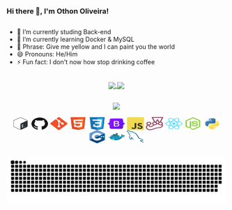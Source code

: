 ### Hi there 👋, I'm Othon Oliveira!

##


- 🔭 I’m currently studing Back-end
- 🌱 I’m currently learning Docker & MySQL
- 💬 Phrase: Give me yellow and I can paint you the world
- 😄 Pronouns: He/Him
- ⚡ Fun fact: I don't now how stop drinking coffee
 
 
 ##
 
 
<div align="center" style="display: inline_block">
  <a href="https://github.com/othonoliveira">
   <img height="180px" align="center" src="https://real-time-stats-1z8k.vercel.app/api?username=othonoliveira&theme=dracula&show_icons=true&count_private=true&show_icons=true&include_all_commits=true" />
  </a>
  <a href="https://github.com/othonoliveira">
   <img height="180px" align="center" src="https://real-time-stats-1z8k.vercel.app/api/top-langs/?username=othonoliveira&layout=compact&theme=dracula&langs_count=10" />
  </a>
</div>


##


<div align="center">
 <img align="center" width="120px" src="https://img.shields.io/static/v1?label=&message=My Stacks&color=blueviolet&style=for-the-badge"/>
 <div style="display: inline_block"><br>
   <img align="center" height="30" width="40" src="https://raw.githubusercontent.com/devicons/devicon/master/icons/bash/bash-original.svg">
   <img align="center" height="30" width="40" src="https://raw.githubusercontent.com/devicons/devicon/master/icons/github/github-original.svg">
   <img align="center" height="30" width="40" src="https://raw.githubusercontent.com/devicons/devicon/master/icons/git/git-original.svg">
   <img align="center" height="30" width="40" src="https://raw.githubusercontent.com/devicons/devicon/master/icons/html5/html5-original.svg">
   <img align="center" height="30" width="40" src="https://raw.githubusercontent.com/devicons/devicon/master/icons/css3/css3-original.svg">
   <img align="center" height="30" width="40" src="https://raw.githubusercontent.com/devicons/devicon/master/icons/bootstrap/bootstrap-original.svg">
   <img align="center" height="30" width="40" src="https://raw.githubusercontent.com/devicons/devicon/master/icons/javascript/javascript-original.svg">
   <img align="center" height="30" width="40" src="https://raw.githubusercontent.com/devicons/devicon/master/icons/jest/jest-plain.svg">
   <img align="center" height="30" width="40" src="https://raw.githubusercontent.com/devicons/devicon/master/icons/react/react-original.svg">
   <img align="center" height="30" width="40" src="https://raw.githubusercontent.com/devicons/devicon/master/icons/nodejs/nodejs-original.svg">
   <img align="center" height="30" width="40" src="https://raw.githubusercontent.com/devicons/devicon/master/icons/python/python-original.svg">
   <img align="center" height="30" width="40" src="https://raw.githubusercontent.com/devicons/devicon/master/icons/cplusplus/cplusplus-original.svg">
   <img align="center" height="30" width="40" src="https://raw.githubusercontent.com/devicons/devicon/master/icons/docker/docker-original.svg">
   <img align="center" height="30" width="40" src="https://raw.githubusercontent.com/devicons/devicon/master/icons/mysql/mysql-original.svg">
 </div>
</div>


##
<div align="center">
 <img src="https://github.com/othonoliveira/othonoliveira/blob/output/github-contribution-grid-snake.svg"/>
</div>

